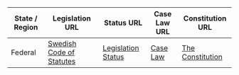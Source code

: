 | State / Region | Legislation URL | Status URL | Case Law URL | Constitution URL |
|----------------|-----------------|------------|--------------|------------------|
| Federal        | [Swedish Code of Statutes](https://www.riksdagen.se/sv/dokument-lagar/dokument/svensk-forfattningssamling) | [Legislation Status](https://www.riksdagen.se/sv/dokument-lagar/arets-lagar/) | [Case Law](https://www.domstol.se/avgoranden/) | [The Constitution](https://www.riksdagen.se/sv/dokument-lagar/dokument/svensk-forfattningssamling/konstitutionen_sfs-2018-1809) |
